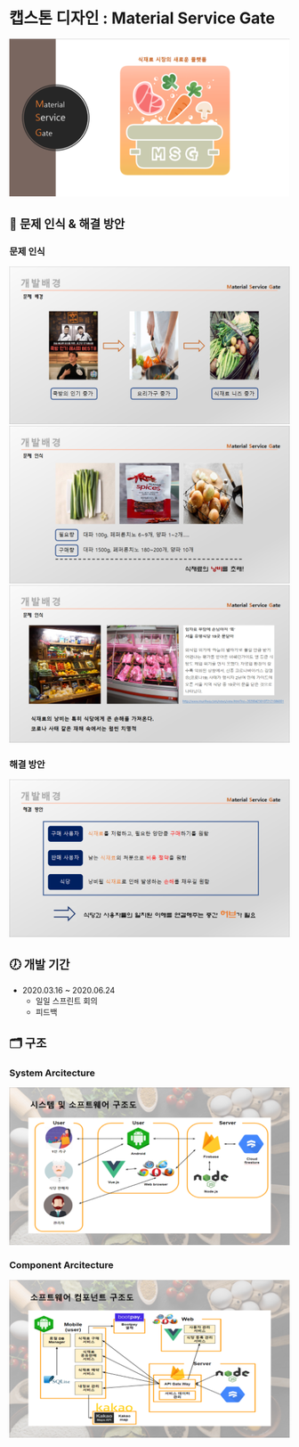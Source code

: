 # 캡스톤 디자인 : Material Service Gate
![Alt text](/img/title.png)

## 📘 문제 인식 & 해결 방안
### 문제 인식 
![Alt text](/img/problem1.png)   
![Alt text](/img/problem2.png)   
![Alt text](/img/problem3.png)   

### 해결 방안
![Alt text](/img/solve.png)   

## 🕖 개발 기간
* 2020.03.16 ~ 2020.06.24
    * 일일 스프린트 회의
    * 피드백   
    
## 🗂 구조 
### System Arcitecture
   ![Alt text](/img/system_arcitecture.png)   

### Component Arcitecture
   ![Alt text](/img/component_arcitecture.png)
